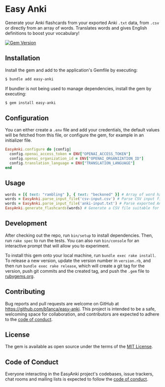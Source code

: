 # Easy Anki

Generate your Anki flashcards from your exported Anki `.txt` data, from `.csv` or directly from an array of words.
Translates words and gives English definitions to boost your vocabulary!

[![Gem Version](https://badge.fury.io/rb/easy-anki.svg)](https://badge.fury.io/rb/easy-anki)

## Installation

Install the gem and add to the application's Gemfile by executing:

```sh
$ bundle add easy-anki
```

If bundler is not being used to manage dependencies, install the gem by executing:

```sh
$ gem install easy-anki
```

## Configuration

You can either create a `.env` file and add your credentials, the default values will be fetched from this file, or configure the gem, for example in an initializer file.

```rb
EasyAnki.configure do |config|
  config.openai_access_token = ENV["OPENAI_ACCESS_TOKEN"]
  config.openai_organization_id = ENV["OPENAI_ORGANIZATION_ID"]
  config.translation_language = ENV["TRANSLATION_LANGUAGE"]
end
```

## Usage

```rb
words = [{ text: "rambling" }, { text: "beckoned" }] # Array of word hashes with key :text
words = EasyAnki.parse_input_file('csv-input.csv') # Parse CSV input file; expected format: one word per row under column 'text'
words = EasyAnki.parse_input_file('anki-input.txt') # Parse exported Anki data
EasyAnki.generate_flashcards(words) # Generate a CSV file suitable for import into Anki using the provided words
```

<!-- TODO: keep context -->

## Development

After checking out the repo, run `bin/setup` to install dependencies. Then, run `rake spec` to run the tests. You can also run `bin/console` for an interactive prompt that will allow you to experiment.

To install this gem onto your local machine, run `bundle exec rake install`. To release a new version, update the version number in `version.rb`, and then run `bundle exec rake release`, which will create a git tag for the version, push git commits and the created tag, and push the `.gem` file to [rubygems.org](https://rubygems.org).

## Contributing

Bug reports and pull requests are welcome on GitHub at https://github.com/b1anca/easy-anki. This project is intended to be a safe, welcoming space for collaboration, and contributors are expected to adhere to the [code of conduct](https://github.com/b1anca/easy-anki/blob/master/CODE_OF_CONDUCT.md).

## License

The gem is available as open source under the terms of the [MIT License](https://opensource.org/licenses/MIT).

## Code of Conduct

Everyone interacting in the EasyAnki project's codebases, issue trackers, chat rooms and mailing lists is expected to follow the [code of conduct](https://github.com/b1anca/easy-anki/blob/master/CODE_OF_CONDUCT.md).
